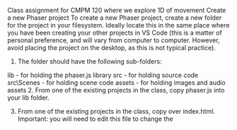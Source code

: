 Class assignment for CMPM 120 where we explore 1D of movement
Create a new Phaser project
To create a new Phaser project, create a new folder for the project in your filesystem. Ideally locate this in the same place where you have been creating your other projects in VS Code (this is a matter of personal preference, and will vary from computer to computer. However, avoid placing the project on the desktop, as this is not typical practice).

1. The folder should have the following sub-folders:

lib - for holding the phaser.js library
src - for holding source code
src\Scenes - for holding scene code
assets - for holding images and audio assets
2. From one of the existing projects in the class, copy phaser.js into your lib folder.

3. From one of the existing projects in the class, copy over index.html. Important: you will need to edit this file to change the <script> tags to bring in the Javascript code for your scenes.

4. From one of the existing projects in the class, copy over main.js. Important: you will need to edit this file to change the game configuration object to have the correct scene class.

5. Now, open up the project in Visual Studio Code. Create a new "README.md" file and add a brief description of your project ("Class assignment for CMPM 120 where we explore 1D of movement")

6. Create a new scene class to hold the 1D movement scene. Put in your Phaser scene class template code (class name, constructor, preload, create, update). Make sure the constructor calls super('sceneName'); // 'SceneName' will vary by project, use the name from your project

7. Go back into index.html and add the scene class .js file into the <script> tag. Also change the <title> tag.

8. Go back into main.js and add the scene class name into the game config object.

Checklist:

Please verify all of these items! Missing any of these will cause an error.

phaser.js is in lib
main.js is in src
your new scene class is in src/Scenes
index.html has a script tag which loads this scene class (use the screen class' filename here)
the game config object in main.js has the name of the scene class (use the class name here, not the filename)
the scene class constructor calls super('sceneName')
No, really, verify each of these items, ok?

Once you are done, try running it in Live Server. Nothing should be visible on screen, but there should also not be any errors in the console. Try adding a console.log to your update() and create() methods in the scene if you are wondering if your scene has actually loaded.

Create your 1D Movement Avatar
For this part of the project, you need to identify a player avatar from one of the Kenny AssetsLinks to an external site. projects, and then make it move back and forth along the bottom of the screen. There are a few parts to this:

Find the avatar image asset. You can choose any player avatar-like asset from any of the 2D Kenny Asset packs. If you don't have a strong preference, use one of the player avatars from the Scribble Platformer pack. Links to an external site.
Place the avatar image into the assets folder.
Repeat this process for an art asset that the player will emit (could be a bullet, a heart, flower, etc.)
In main.js, add the following to the game configuration object:
fps: { forceSetTimeOut: true, target: 30 }
Add code to load the assets in preload() and create the sprites in create(). Make sure you save a binding to the created sprites, you'll need this to move them.
Create key objects in create() and then add code in update() to move the player avatar left on "A" and right on "D". 
Add code to make sure the player avatar does not go off the screen.
Run your code and verify it works!

Player, Emit!
Now make it so the player avatar emits a sprite when the space bar is pressed.

Create a key object in create() for space bar.
In update, when the space bar is pressed, the player avatar emits a sprite from the avatar. This emitted sprite should travel upwards. This can be accomplished by subtracting from the sprite's y value during every call to update() while the emitted sprite is active.
Note that the emitted sprite's x value should not change while it is in flight -- only the y value should change.

THANK YOU